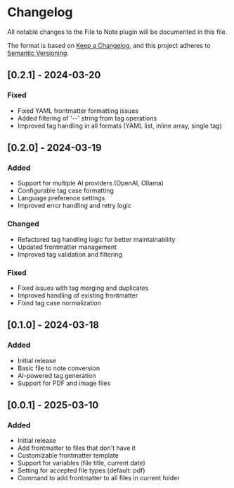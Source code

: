 # Changelog

All notable changes to the File to Note plugin will be documented in this file.

The format is based on [Keep a Changelog](https://keepachangelog.com/en/1.0.0/),
and this project adheres to [Semantic Versioning](https://semver.org/spec/v2.0.0.html).

## [0.2.1] - 2024-03-20
### Fixed
- Fixed YAML frontmatter formatting issues
- Added filtering of '--' string from tag operations
- Improved tag handling in all formats (YAML list, inline array, single tag)

## [0.2.0] - 2024-03-19
### Added
- Support for multiple AI providers (OpenAI, Ollama)
- Configurable tag case formatting
- Language preference settings
- Improved error handling and retry logic

### Changed
- Refactored tag handling logic for better maintainability
- Updated frontmatter management
- Improved tag validation and filtering

### Fixed
- Fixed issues with tag merging and duplicates
- Improved handling of existing frontmatter
- Fixed tag case normalization

## [0.1.0] - 2024-03-18
### Added
- Initial release
- Basic file to note conversion
- AI-powered tag generation
- Support for PDF and image files

## [0.0.1] - 2025-03-10

### Added
- Initial release
- Add frontmatter to files that don't have it
- Customizable frontmatter template
- Support for variables (file title, current date)
- Setting for accepted file types (default: pdf)
- Command to add frontmatter to all files in current folder 